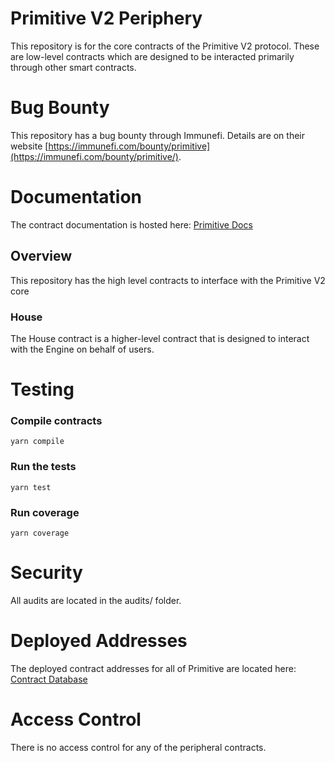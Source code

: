 # Primitive V2 Periphery

This repository is for the core contracts of the Primitive V2 protocol. These are low-level contracts which are designed to be interacted primarily through other smart contracts.

# Bug Bounty

This repository has a bug bounty through Immunefi. Details are on their website [https://immunefi.com/bounty/primitive](https://immunefi.com/bounty/primitive/).

# Documentation

The contract documentation is hosted here: [Primitive Docs](https://docs.primitive.finance)

## Overview

This repository has the high level contracts to interface with the Primitive V2 core

### House

The House contract is a higher-level contract that is designed to interact with the Engine on behalf of users.

# Testing

### Compile contracts

`yarn compile`

### Run the tests

`yarn test`

### Run coverage

`yarn coverage`

# Security

All audits are located in the audits/ folder.

# Deployed Addresses

The deployed contract addresses for all of Primitive are located here: [Contract Database](https://www.notion.so/primitivefi/dc3b883ff9d94044b6738701b2826f7a?v=9e56507d430d4f4fb1939242cfb23736)

# Access Control

There is no access control for any of the peripheral contracts.

